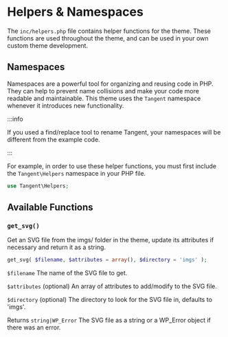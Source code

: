 # Helpers & Namespaces

The `inc/helpers.php` file contains helper functions for the theme. These functions are used throughout the theme, and can be used in your own custom theme development.

## Namespaces

Namespaces are a powerful tool for organizing and reusing code in PHP. They can help to prevent name collisions and make your code more readable and maintainable. This theme uses the `Tangent` namespace whenever it introduces new functionality. 

:::info

If you used a find/replace tool to rename Tangent, your namespaces will be different from the example code.

:::

For example, in order to use these helper functions, you must first include the `Tangent\Helpers` namespace in your PHP file.

```php
use Tangent\Helpers;
```

## Available Functions

### `get_svg()`

Get an SVG file from the imgs/ folder in the theme, update its attributes if necessary and return it as a string.


```php
get_svg( $filename, $attributes = array(), $directory = 'imgs' );
```

`$filename` The name of the SVG file to get.

`$attributes` (optional) An array of attributes to add/modify to the SVG file.

`$directory` (optional) The directory to look for the SVG file in, defaults to 'imgs'.

Returns `string|WP_Error` The SVG file as a string or a WP_Error object if there was an error.

